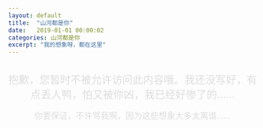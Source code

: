 ```yaml
---
layout: default
title:  "山河都是你"
date:   2019-01-01 00:00:02
categories: 山河都是你
excerpt: "我的想象呀，都在这里"
---
```


<br>
<div style="text-align: center;font-size: 1.5em;    color: #ddd;">抱歉，您暂时不被允许访问此内容哦。我还没写好，有点丢人鸭，怕又被你凶，我已经好惨了的……</div>


<br>
<div style="text-align: center;font-size: 1.2em;    color: #ddd;">你要保证，不许骂我啊，因为这些想象大多太离谱……</div>